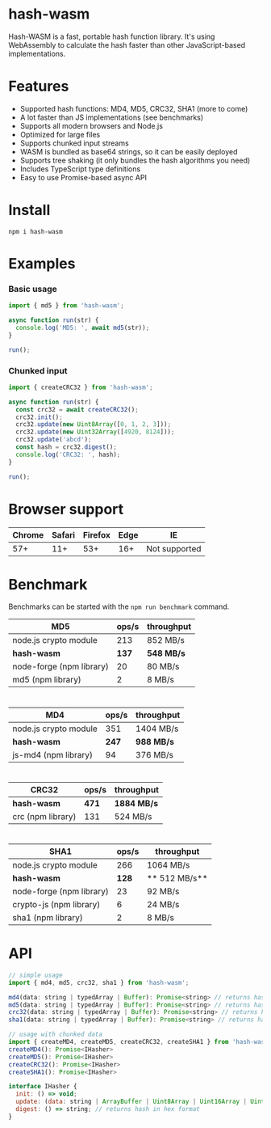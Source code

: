 # hash-wasm

Hash-WASM is a fast, portable hash function library.
It's using WebAssembly to calculate the hash faster than other JavaScript-based implementations.

Features
=======

- Supported hash functions: MD4, MD5, CRC32, SHA1 (more to come)
- A lot faster than JS implementations (see benchmarks)
- Supports all modern browsers and Node.js
- Optimized for large files
- Supports chunked input streams
- WASM is bundled as base64 strings, so it can be easily deployed
- Supports tree shaking (it only bundles the hash algorithms you need)
- Includes TypeScript type definitions
- Easy to use Promise-based async API

Install
=======
```
npm i hash-wasm
```

Examples
=======

### Basic usage

```javascript
import { md5 } from 'hash-wasm';

async function run(str) {
  console.log('MD5: ', await md5(str));
}

run();
```

### Chunked input

```javascript
import { createCRC32 } from 'hash-wasm';

async function run(str) {
  const crc32 = await createCRC32();
  crc32.init();
  crc32.update(new Uint8Array([0, 1, 2, 3]));
  crc32.update(new Uint32Array([4920, 8124]));
  crc32.update('abcd');
  const hash = crc32.digest();
  console.log('CRC32: ', hash);
}

run();
```


Browser support
=====

Chrome | Safari | Firefox | Edge | IE
-------|--------|---------|------|--------------
57+    | 11+    | 53+     | 16+  | Not supported

Benchmark
=====

Benchmarks can be started with the `npm run benchmark` command.

MD5                      | ops/s   | throughput
-------------------------|---------|-------------
node.js crypto module    | 213     | 852 MB/s
**hash-wasm**            | **137** | **548 MB/s**
node-forge (npm library) | 20      | 80 MB/s
md5 (npm library)        | 2       | 8 MB/s

#

MD4                      | ops/s   | throughput
-------------------------|---------|-------------
node.js crypto module    | 351     | 1404 MB/s
**hash-wasm**            | **247** | **988 MB/s**
js-md4 (npm library)     | 94      | 376 MB/s

#

CRC32             | ops/s   | throughput
------------------|---------|--------------
**hash-wasm**     | **471** | **1884 MB/s**
crc (npm library) | 131     | 524 MB/s

#

SHA1                     | ops/s   | throughput
-------------------------|---------|-----------
node.js crypto module    | 266     | 1064 MB/s
**hash-wasm**            | **128** | ** 512 MB/s**
node-forge (npm library) | 23      | 92 MB/s
crypto-js (npm library)  | 6       | 24 MB/s
sha1 (npm library)       | 2       | 8 MB/s


API
=====

```javascript
// simple usage
import { md4, md5, crc32, sha1 } from 'hash-wasm';

md4(data: string | typedArray | Buffer): Promise<string> // returns hash in hex format
md5(data: string | typedArray | Buffer): Promise<string> // returns hash in hex format
crc32(data: string | typedArray | Buffer): Promise<string> // returns hash in hex format
sha1(data: string | typedArray | Buffer): Promise<string> // returns hash in hex format

// usage with chunked data
import { createMD4, createMD5, createCRC32, createSHA1 } from 'hash-wasm';
createMD4(): Promise<IHasher>
createMD5(): Promise<IHasher>
createCRC32(): Promise<IHasher>
createSHA1(): Promise<IHasher>

interface IHasher {
  init: () => void;
  update: (data: string | ArrayBuffer | Uint8Array | Uint16Array | Uint32Array | Buffer) => void;
  digest: () => string; // returns hash in hex format
}
```
